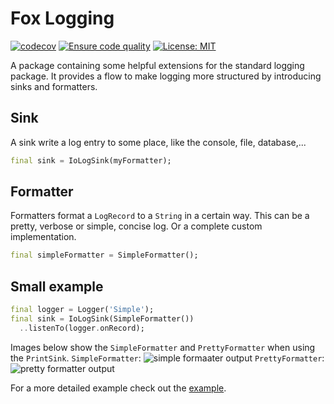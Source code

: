 # Fox Logging

[![codecov](https://codecov.io/gh/wim07101993/fox_logging/branch/master/graph/badge.svg?token=V3HOI9M93L)](https://codecov.io/gh/wim07101993/fox_logging)
[![Ensure code quality](https://github.com/wim07101993/fox_logging/actions/workflows/ensure_code_quality.yml/badge.svg?branch=master)](https://github.com/wim07101993/fox_logging/actions/workflows/ensure_code_quality.yml)
[![License: MIT](https://img.shields.io/badge/License-MIT-yellow.svg)](https://opensource.org/licenses/MIT)


A package containing some helpful extensions for the standard logging package.
It provides a flow to make logging more structured by introducing sinks and 
formatters. 

## Sink

A sink write a log entry to some place, like the console, file, database,...

```dart
final sink = IoLogSink(myFormatter);
```

## Formatter

Formatters format a `LogRecord` to a `String` in a certain way. This can be a 
pretty, verbose or simple, concise log. Or a complete custom implementation.

```dart
final simpleFormatter = SimpleFormatter();
```

## Small example

```dart
final logger = Logger('Simple');
final sink = IoLogSink(SimpleFormatter())
  ..listenTo(logger.onRecord);
```

Images below show the `SimpleFormatter` and `PrettyFormatter` when using the `PrintSink`.
`SimpleFormatter`:
![simple formaater output](https://user-images.githubusercontent.com/23017340/219139634-d3798e6b-564f-483f-b17e-9db88cd1c863.png)
`PrettyFormatter`:
![pretty formatter output](https://user-images.githubusercontent.com/23017340/219140524-345a8b26-e1e1-4b72-a48b-0672312cef2a.png)

For a more detailed example check out the [example](https://github.com/wim07101993/fox_logging/tree/master/example).
